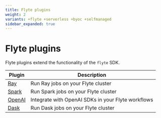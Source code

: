 ```yaml
---
title: Flyte plugins
weight: 2
variants: +flyte +serverless +byoc +selfmanaged
sidebar_expanded: true
---
```


# Flyte plugins

Flyte plugins extend the functionality of the `flyte` SDK.

| Plugin | Description |
| ------ | ----------- |
| [Ray](./ray) | Run Ray jobs on your Flyte cluster |
| [Spark](./spark) | Run Spark jobs on your Flyte cluster |
| [OpenAI](./openai) | Integrate with OpenAI SDKs in your Flyte workflows |
| [Dask](./dask) | Run Dask jobs on your Flyte cluster |